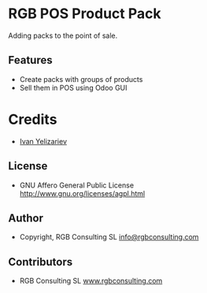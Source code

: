 RGB POS Product Pack
====================

Adding packs to the point of sale.

Features
--------

* Create packs with groups of products
* Sell them in POS using Odoo GUI


Credits
=======

* [Ivan Yelizariev](https://github.com/yelizariev/pos-addons/tree/8.0/tg_pos_packs)

License
-------

* GNU Affero General Public License
    http://www.gnu.org/licenses/agpl.html

Author
------

* Copyright, RGB Consulting SL 
    <info@rgbconsulting.com>

Contributors
------------

* RGB Consulting SL
    www.rgbconsulting.com
